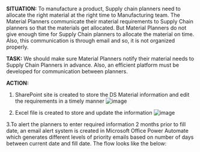 **SITUATION:** To manufacture a product, Supply chain planners need to allocate the right material at the right time to Manufacturing team. The Material Planners communicate their material requirements to Supply Chain planners so that the materials get allocated. But Material Planners do not give enough time for Supply Chain planners to allocate the material on time. Also, this communication is through email and so, it is not organized properly.

**TASK:** We should make sure Material Planners notify their material needs to Supply Chain Planners in advance. Also, an efficient platform must be developed for communication between planners.

**ACTION:** 
1. SharePoint site is created to store the DS Material information and edit the requirements in a timely manner
   ![image](https://github.com/user-attachments/assets/74395387-badd-47a1-8e46-4fde469e4468)

2. Excel file is created to store and update the information
![image](https://github.com/user-attachments/assets/78498612-ee8c-4236-9cd4-3f8ee2a350d1)

3.To alert the planners to enter required information 2 months prior to fill date, an email alert system is created in Microsoft Office Power Automate which generates different levels of priority emails based on number of days between current date and fill date.
The flow looks like the below:

